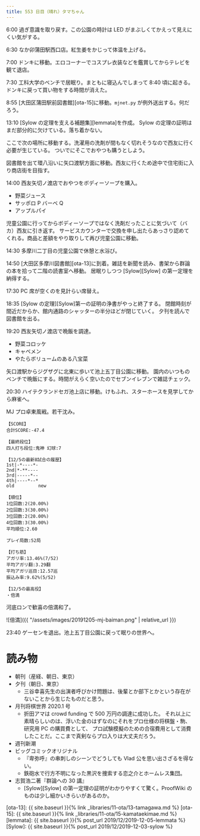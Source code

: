 ```yaml
---
title: 553 日目（晴れ）タマちゃん
---
```


6:00 過ぎ意識を取り戻す。この公園の時計は LED がまぶしくてかえって見えにくい気がする。

6:30 なか卯蒲田駅西口店。紅生姜をかじって体温を上げる。

7:00 ドンキに移動。エロコーナーでコスプレ衣装などを鑑賞してからテレビを観て退店。

7:30 工科大学のベンチで居眠り。まともに寝込んでしまって 8:40 頃に起きる。
ドンキに戻って買い物をする時間が消えた。

8:55 [大田区蒲田駅前図書館][ota-15]に移動。`mjnet.py` が例外送出する。何だろう。

13:10 [Sylow の定理を支える補題集][lemmata]を作成。
Sylow の定理の証明はまだ部分的に欠けている。落ち着かない。

ここで次の場所に移動する。洗濯用の洗剤が間もなく切れそうなので西友に行く必要が生じている。
ついでにそこでおやつも購うとしよう。

図書館を出て環八沿いに矢口渡駅方面に移動。西友に行くため途中で住宅街に入り商店街を目指す。

14:00 西友矢切ノ渡店でおやつをボディーソープを購入。

* 野菜ジュース
* サッポロ P バーベ Q
* アップルパイ

児童公園に行ってからボディーソープではなく洗剤だったことに気づいて（バカ）西友に引き返す。
サービスカウンターで交換を申し出たらあっさり認めてくれる。商品と差額をやり取りして再び児童公園に移動。

14:30 多摩川二丁目の児童公園で休憩と水浴び。

14:50 [大田区多摩川図書館][ota-13]に到着。雑誌を新聞を読み、書架から群論の本を拾って二階の読書室へ移動。
居眠りしつつ [Sylow][Sylow] の第一定理を納得する。

17:30 PC 席が空くのを見計らい席替え。

18:35 [Sylow の定理][Sylow]第一の証明の浄書がやっと終了する。
閉館時刻が間近だからか、館内通路のシャッターの半分ほどが閉じていく。
夕刊を読んで図書館を出る。

19:20 西友矢切ノ渡店で晩飯を調達。

* 野菜コロッケ
* キャベメン
* やたらボリュームのある八宝菜

矢口渡駅からジグザグに北東に歩いて池上五丁目公園に移動。
園内のいつものベンチで晩飯にする。時間がえらく空いたのでセブンイレブンで雑誌チェック。

20:30 ハイテクランドセガ池上店に移動。けもふれ、スターホースを見学してから麻雀へ。

MJ プロ卓東風戦。若干沈み。

```text
【SCORE】
合計SCORE:-47.4

【最終段位】
四人打ち段位:鬼神 幻球:7

【12/5の最新8試合の履歴】
1st|-*----*-
2nd|*-**----
3rd|-----*--
4th|----*--*
old         new

【順位】
1位回数:2(20.00%)
2位回数:3(30.00%)
3位回数:2(20.00%)
4位回数:3(30.00%)
平均順位:2.60

プレイ局数:52局

【打ち筋】
アガリ率:13.46%(7/52)
平均アガリ翻:3.29翻
平均アガリ巡目:12.57巡
振込み率:9.62%(5/52)

【12/5の最高役】
・倍満
```

河底ロンで歓喜の倍満和了。

![倍満]({{ "/assets/images/20191205-mj-baiman.png" | relative_url }})

23:40 ゲーセンを退出。池上五丁目公園に戻って眠りの世界へ。

# 読み物

* 朝刊（産経、朝日、東京）
* 夕刊（朝日、東京）
  * 三谷幸喜先生の出演者呼びかけ問題は、後輩とか部下とかという存在がないことから生じたものだと思う。
* 月刊将棋世界 2020.1 号
  * 折田アマは crowd funding で 500 万円の調達に成功した。
    それ以上に素晴らしいのは、浮いた金のはずなのにそれをプロ仕様の将棋盤・駒、研究用 PC の購買費として、
    プロ試験模擬のための合宿費用として消費したことだ。ここまで真剣ならプロ入りは大丈夫だろう。
* 週刊新潮
* ビッグコミックオリジナル
  * 『卑弥呼』の串刺しのシーンでどうしても Vlad 公を思い出さざるを得ない。
  * 鉄砲水で行方不明になった黒沢を捜索する恋之介とホームレス集団。
* 志賀浩二著『群論への 30 講』
  * [Sylow][Sylow] の第一定理の証明がわかりやすくて驚く。ProofWiki のものは少し細かいきらいがあるのか。

[ota-13]: {{ site.baseurl }}{% link _libraries/11-ota/13-tamagawa.md %}
[ota-15]: {{ site.baseurl }}{% link _libraries/11-ota/15-kamataekimae.md %}
[lemmata]: {{ site.baseurl }}{% post_url 2019/12/2019-12-05-lemmata %}
[Sylow]: {{ site.baseurl }}{% post_url 2019/12/2019-12-03-sylow %}
